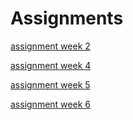 # Assignments
[assignment week 2](https://github.com/dennistilburguniversiteit/Assignments/blob/master/Assignment_week_2.ipynb)

[assignment week 4](https://github.com/dennistilburguniversiteit/Assignments/blob/master/Assignment_week_4.ipynb)

[assignment week 5](https://github.com/dennistilburguniversiteit/Assignments/blob/master/Assignment_week_5.ipynb)

[assignment week 6](https://github.com/dennistilburguniversiteit/Assignments/blob/master/assignment4.ipynb)

